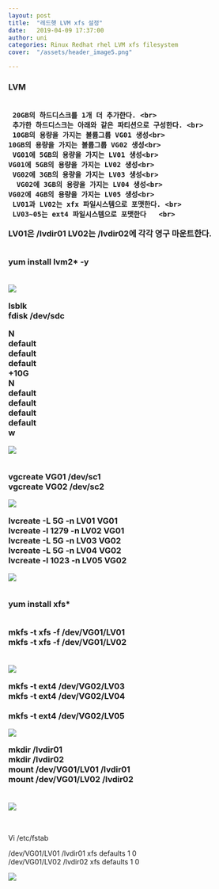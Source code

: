 ```yaml
---
layout: post
title:  "레드햇 LVM xfs 설정"
date:   2019-04-09 17:37:00
author: uni
categories: Rinux Redhat rhel LVM xfs filesystem
cover:  "/assets/header_image5.png"

---
```



<h3>

 

 
LVM <br><br>



     20GB의 하드디스크를 1개 더 추가한다. <br>
     추가한 하드디스크는 아래와 같은 파티션으로 구성한다. <br>
     10GB의 용량을 가지는 볼륨그룹 VG01 생성<br>
    10GB의 용량을 가지는 볼륨그룹 VG02 생성<br>
     VG01에 5GB의 용량을 가지는 LV01 생성<br>
    VG01에 5GB의 용량을 가지는 LV02 생성<br>
     VG02에 3GB의 용량을 가지는 LV03 생성<br>
      VG02에 3GB의 용량을 가지는 LV04 생성<br>
    VG02에 4GB의 용량을 가지는 LV05 생성<br>
     LV01과 LV02는 xfx 파일시스템으로 포맷한다. <br>
     LV03~05는 ext4 파일시스템으로 포맷한다   <br>
  LV01은 /lvdir01 LV02는 /lvdir02에 각각 영구 마운트한다. <br>

<br>
yum install lvm2* -y<br><br>

 


 
 <img  src="/assets/images/lvm1.jpg"><br>
 
 

 
lsblk<br>
fdisk /dev/sdc <br>

N<br>
default<br>
default<br>
default<br>
+10G<br>
N<br>
default<br>
default<br>
default<br>
default<br>
w<br>

 

 
 <img  src="/assets/images/lvm2.jpg"><br><br>
 
 

 


vgcreate VG01 /dev/sc1<br>
vgcreate VG02 /dev/sc2<br>
 


 
 <img  src="/assets/images/lvm3.jpg"><br>
 
 

 

lvcreate -L 5G -n LV01 VG01<br>
lvcreate -l 1279 -n LV02 VG01<br>
lvcreate -L 5G -n LV03 VG02<br>
lvcreate -L 5G -n LV04 VG02<br>
lvcreate -l 1023 -n LV05 VG02<br>

 

 
 <img  src="/assets/images/lvm4.jpg"><br><br>
 
 

 

yum install xfs*<br><br>

mkfs  -t   xfs -f /dev/VG01/LV01<br>
mkfs  -t   xfs -f /dev/VG01/LV02<br><br>
 

 
 <img  src="/assets/images/lvm5.jpg"><br>
 
 

 

mkfs -t  ext4  /dev/VG02/LV03<br>
mkfs -t  ext4  /dev/VG02/LV04<br><br>
mkfs -t  ext4  /dev/VG02/LV05<br>
 


 
 <img  src="/assets/images/lvm6.jpg"><br>
 
 

 

mkdir /lvdir01<br>
mkdir /lvdir02<br>
mount /dev/VG01/LV01 /lvdir01<br>
mount /dev/VG01/LV02 /lvdir02<br><br>

 




 
 <img  src="/assets/images/lvm7.jpg"><br>
 
 

 





</h3>
<br>

Vi /etc/fstab<br>

/dev/VG01/LV01 /lvdir01 xfs defaults 1 0<br>
/dev/VG01/LV02 /lvdir02 xfs defaults 1 0<br>
 



 
 <img  src="/assets/images/lvm8.jpg"><br><br>
 
 </h3>
















 
 <br>
